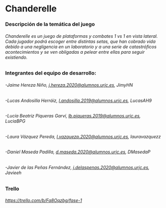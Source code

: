 # Chanderelle

### Descripción de la temática del juego
###### Chanderelle es un juego de plataformas y combates 1 vs 1 en vista lateral. Cada jugador podrá escoger entre distintas setas, que han cobrado vida debido a una negligencia en un laboratorio y a una serie de catastróficos acontecimientos y se ven obligadas a pelear entre ellas para seguir existiendo.
### Integrantes del equipo de desarrollo:
###### -Jaime Hereza Niño, j.hereza.2020@alumnos.urjc.es, JimyHN
###### -Lucas Andosilla Herráiz, l.andosilla.2019@alumnos.urjc.es, LucasAH9
###### -Lucía Beatriz Piqueras Garví, lb.piqueras.2019@alumnos.urjc.es, LuciaBPG
###### -Laura Vázquez Pereda, l.vazquezp.2020@alumnos.urjc.es, lauravazquezz
###### -Daniel Maseda Padilla, d.maseda.2020@alumnos.urjc.es, DMasedaP
###### -Javier de las Peñas Fernández, j.delaspenas.2020@alumnos.urjc.es, Javieeh
### Trello
###### https://trello.com/b/Fa8Oqzbg/fase-1
